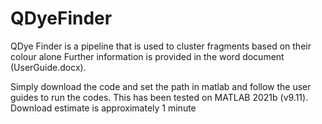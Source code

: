 # QDyeFinder
QDye Finder is a pipeline that is used to cluster fragments based on their colour alone
Further information is provided in the word document (UserGuide.docx).

Simply download the code and set the path in matlab and follow the user guides to run the codes.
This has been tested on MATLAB 2021b (v9.11). Download estimate is approximately 1 minute
